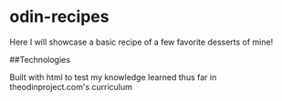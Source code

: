 # odin-recipes

Here I will showcase a basic recipe of a few favorite desserts of mine!

##Technologies

Built with html to test my knowledge learned thus far in theodinproject.com's curriculum
